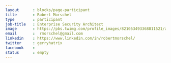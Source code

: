 ```yaml
---
layout      : blocks/page-participant
title       : Robert Morschel
type        : participant
job-title   : Enterprise Security Architect
image       : https://pbs.twimg.com/profile_images/821053493368811521/a50bFODy_400x400.jpg
email       :  rmorschel@gmail.com
linkedin    : https://www.linkedin.com/in/robertmorschel/
twitter     : gerryhatrix
facebook    :
status      : empty
---
```

